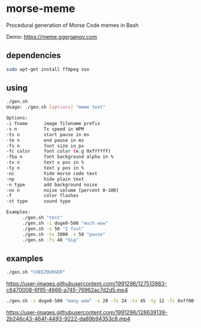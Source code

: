 # morse-meme

Procedural generation of Morse Code memes in Bash

Demo: https://meme.ggerganov.com

## dependencies

```bash
sudo apt-get install ffmpeg sox
```

## using

```bash
./gen.sh
Usage: ./gen.sh [options] "meme text"

Options:
-i fname      image filename prefix
-s n          Tx speed in WPM
-ts n         start pause in ms
-te n         end pause in ms
-fs n         font size in px
-fc color     font color (e.g 0xffffff)
-fba n        font background alpha in %
-tx n         text x pos in %
-ty n         text y pos in %
-nc           hide morse code text
-np           hide plain text
-n type       add background noise
-nv n         noise volume [percent 0-100]
-f            color flashes
-st type      sound type

Examples:
      ./gen.sh "test"
      ./gen.sh -i doge0-500 "much wow"
      ./gen.sh -s 50 "2 fast"
      ./gen.sh -ts 3000 -s 50 "pause"
      ./gen.sh -fs 48 "big"
```

## examples

```bash
./gen.sh "CHEEZBURGER"
```

https://user-images.githubusercontent.com/1991296/127513983-c6470008-6f95-4666-a745-76962ac7d2d5.mp4

```bash
./gen.sh -i doge0-500 "many wow" -s 20 -fs 24 -tx 45 -ty 12 -fc 0xff00ff -nc -fba 0
```

https://user-images.githubusercontent.com/1991296/128639139-2b246c43-464f-4493-9222-da89b94353c8.mp4
